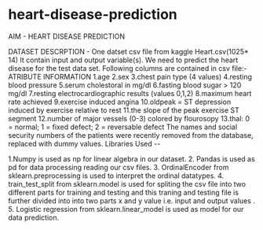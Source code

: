 # heart-disease-prediction
AIM - HEART DISEASE PREDICTION

DATASET DESCRPTION -
One datset csv file from kaggle
Heart.csv(1025* 14)
It contain input and output variable(s). We need to predict the heart disease for the test data set.
Following columns are contained in csv file:-
ATRIBUTE INFORMATION
1.age
2.sex
3.chest pain type (4 values)
4.resting blood pressure
5.serum cholestoral in mg/dl
6.fasting blood sugar > 120 mg/dl
7.resting electrocardiographic results (values 0,1,2)
8.maximum heart rate achieved
9.exercise induced angina
10.oldpeak = ST depression induced by exercise relative to rest
11.the slope of the peak exercise ST segment
12.number of major vessels (0-3) colored by flourosopy
13.thal: 0 = normal; 1 = fixed defect; 2 = reversable defect
The names and social security numbers of the patients were recently removed from the database, replaced with dummy values.
Libraries Used --

1.Numpy is used as np for linear algebra in our dataset.
2. Pandas is used as pd for data processing reading our csv files.
3. OrdinalEncoder from sklearn.preprocessing is used to interpret the           	ordinal datatypes.
4. train_test_split from sklearn.model is used for spliting the csv file into two different parts for training and testing and this traning and testing file is further divided into into two parts x and y value i.e. input and output values .
5. Logistic regression from sklearn.linear_model is used as model for our data prediction.
